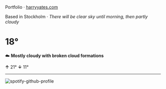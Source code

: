 Portfolio · [harryyates.com](https://harryyates.com)

<!-- WEATHER_START -->
Based in Stockholm · *There will be clear sky until morning, then partly cloudy*

# 18°
☁️ **Mostly cloudy with broken cloud formations**

**↑** 21° **↓** 11°

---
<!-- WEATHER_END -->

<p align="left">
  <a>
    <img src="https://spotify-github-profile.kittinanx.com/api/view?uid=bigbello&cover_image=true&theme=natemoo-re&show_offline=true&background_color=121212&interchange=false&bar_color=53b14f&bar_color_cover=false" alt="spotify-github-profile">
  </a>
</p>